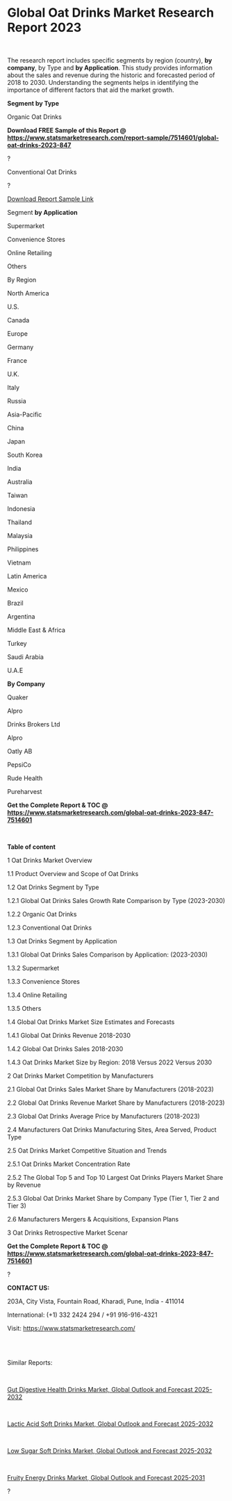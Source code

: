 <h1>Global Oat Drinks Market Research Report 2023</h1><br/><p>The research report includes specific segments by region (country), <strong>by company</strong>, by Type and <strong>by Application</strong>. This study provides information about the sales and revenue during the historic and forecasted period of 2018 to 2030. Understanding the segments helps in identifying the importance of different factors that aid the market growth.</p>
 
 
 
 <p><strong>Segment by Type</strong></p>
 
 
 
 <p>Organic Oat Drinks</p>
 
 
 
 <div><b>Download FREE Sample of this Report @ <a href="https://www.statsmarketresearch.com/download-free-sample/7514601/global-oat-drinks-2023-847">https://www.statsmarketresearch.com/report-sample/7514601/global-oat-drinks-2023-847</a></b></div>
 
 
 
 <p>? </p>
 
 
 
 <p>Conventional Oat Drinks</p>
 
 
 
 <p>? </p>
 
 
 
 <p><a href="https://www.statsmarketresearch.com/download-free-sample/7514601/global-oat-drinks-2023-847">Download Report Sample Link</a></p>
 
 
 
 <p>Segment <strong>by Application</strong></p>
 
 
 
 <p>Supermarket</p>
 
 
 
 <p>Convenience Stores</p>
 
 
 
 <p>Online Retailing</p>
 
 
 
 <p>Others</p>
 
 
 
 <p>By Region</p>
 
 
 
 <p>North America</p>
 
 
 
 <p>U.S.</p>
 
 
 
 <p>Canada</p>
 
 
 
 <p>Europe</p>
 
 
 
 <p>Germany</p>
 
 
 
 <p>France</p>
 
 
 
 <p>U.K.</p>
 
 
 
 <p>Italy</p>
 
 
 
 <p>Russia</p>
 
 
 
 <p>Asia-Pacific</p>
 
 
 
 <p>China</p>
 
 
 
 <p>Japan</p>
 
 
 
 <p>South Korea</p>
 
 
 
 <p>India</p>
 
 
 
 <p>Australia</p>
 
 
 
 <p>Taiwan</p>
 
 
 
 <p>Indonesia</p>
 
 
 
 <p>Thailand</p>
 
 
 
 <p>Malaysia</p>
 
 
 
 <p>Philippines</p>
 
 
 
 <p>Vietnam</p>
 
 
 
 <p>Latin America</p>
 
 
 
 <p>Mexico</p>
 
 
 
 <p>Brazil</p>
 
 
 
 <p>Argentina</p>
 
 
 
 <p>Middle East & Africa</p>
 
 
 
 <p>Turkey</p>
 
 
 
 <p>Saudi Arabia</p>
 
 
 
 <p>U.A.E</p>
 
 
 
 <p><strong>By Company</strong></p>
 
 
 
 <p>Quaker</p>
 
 
 
 <p>Alpro</p>
 
 
 
 <p>Drinks Brokers Ltd</p>
 
 
 
 <p>Alpro</p>
 
 
 
 <p>Oatly AB</p>
 
 
 
 <p>PepsiCo</p>
 
 
 
 <p>Rude Health</p>
 
 
 
 <p>Pureharvest</p>
 
 
 
 <div><b>Get the Complete Report & TOC @ <a href="https://www.statsmarketresearch.com/global-oat-drinks-2023-847-7514601">https://www.statsmarketresearch.com/global-oat-drinks-2023-847-7514601</a></b></div>
 
 
 
 <p><br />
 
 <b>Table of content</b></p>
 
 
 
 <p>1 Oat Drinks Market Overview<br />
 
 1.1 Product Overview and Scope of Oat Drinks<br />
 
 1.2 Oat Drinks Segment by Type<br />
 
 1.2.1 Global Oat Drinks Sales Growth Rate Comparison by Type (2023-2030)<br />
 
 1.2.2 Organic Oat Drinks<br />
 
 1.2.3 Conventional Oat Drinks<br />
 
 1.3 Oat Drinks Segment by Application<br />
 
 1.3.1 Global Oat Drinks Sales Comparison by Application: (2023-2030)<br />
 
 1.3.2 Supermarket<br />
 
 1.3.3 Convenience Stores<br />
 
 1.3.4 Online Retailing<br />
 
 1.3.5 Others<br />
 
 1.4 Global Oat Drinks Market Size Estimates and Forecasts<br />
 
 1.4.1 Global Oat Drinks Revenue 2018-2030<br />
 
 1.4.2 Global Oat Drinks Sales 2018-2030<br />
 
 1.4.3 Oat Drinks Market Size by Region: 2018 Versus 2022 Versus 2030<br />
 
 2 Oat Drinks Market Competition by Manufacturers<br />
 
 2.1 Global Oat Drinks Sales Market Share by Manufacturers (2018-2023)<br />
 
 2.2 Global Oat Drinks Revenue Market Share by Manufacturers (2018-2023)<br />
 
 2.3 Global Oat Drinks Average Price by Manufacturers (2018-2023)<br />
 
 2.4 Manufacturers Oat Drinks Manufacturing Sites, Area Served, Product Type<br />
 
 2.5 Oat Drinks Market Competitive Situation and Trends<br />
 
 2.5.1 Oat Drinks Market Concentration Rate<br />
 
 2.5.2 The Global Top 5 and Top 10 Largest Oat Drinks Players Market Share by Revenue<br />
 
 2.5.3 Global Oat Drinks Market Share by Company Type (Tier 1, Tier 2 and Tier 3)<br />
 
 2.6 Manufacturers Mergers & Acquisitions, Expansion Plans<br />
 
 3 Oat Drinks Retrospective Market Scenar</p>
 
 
 
 <div><b>Get the Complete Report & TOC @ <a href="https://www.statsmarketresearch.com/global-oat-drinks-2023-847-7514601">https://www.statsmarketresearch.com/global-oat-drinks-2023-847-7514601</a></b></div>
 
 
 
 <p>? </p>
 
 
 
 <p><b>CONTACT US:</b><br />
 
 203A, City Vista, Fountain Road, Kharadi, Pune, India - 411014<br />
 
 International: (+1) 332 2424 294 / +91 916-916-4321<br />
 
 Visit: <a href="https://www.statsmarketresearch.com/">https://www.statsmarketresearch.com/</a><br />
 
 <br />
 
 <br />
 
 Similar Reports:<br />
 
 <br />
 
 <a href="https://www.statsmarketresearch.com/global-gut-digestive-health-drinks-forecast-2025-2032-271-8034002">Gut Digestive Health Drinks Market, Global Outlook and Forecast 2025-2032</a><br />
 
 <br />
 
 <a href="https://www.statsmarketresearch.com/global-lactic-acid-soft-drinks-forecast-2025-2032-600-8033526">Lactic Acid Soft Drinks Market, Global Outlook and Forecast 2025-2032</a><br />
 
 <br />
 
 <a href="https://www.statsmarketresearch.com/global-low-sugar-soft-drinks-forecast-2025-2032-916-8032121">Low Sugar Soft Drinks Market, Global Outlook and Forecast 2025-2032</a><br />
 
 <br />
 
 <a href="https://www.statsmarketresearch.com/global-fruity-energy-drinks-forecast-2024-2030-342-7927031">Fruity Energy Drinks Market, Global Outlook and Forecast 2025-2031</a><br />
 
 ? </p>
